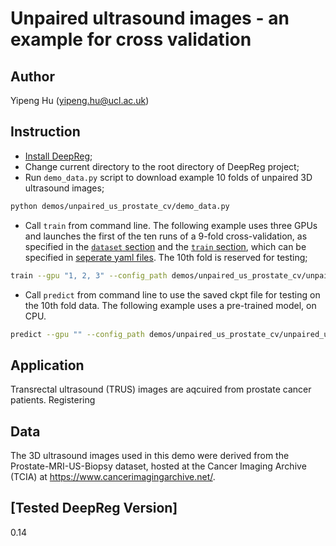 # Unpaired ultrasound images - an example for cross validation

## Author

Yipeng Hu (yipeng.hu@ucl.ac.uk)

## Instruction

<!---
"""bash config_generator cross --data_folders dataset/fold0 dataset/fold1 dataset/fold2
dataset/fold3 dataset/fold4 dataset/fold5 dataset/fold6 dataset/fold7 dataset/fold8
dataset/fold9 --prefix unpaired_us_prostate_cv_run
-->

- [Install DeepReg](https://deepregnet.github.io/DeepReg/#/quick_start?id=install-the-package);
- Change current directory to the root directory of DeepReg project;
- Run `demo_data.py` script to download example 10 folds of unpaired 3D ultrasound
  images;

```bash
python demos/unpaired_us_prostate_cv/demo_data.py
```

- Call `train` from command line. The following example uses three GPUs and launches the
  first of the ten runs of a 9-fold cross-validation, as specified in the
  [`dataset` section](./unpaired_us_prostate_cv_run1.yaml) and the
  [`train` section](./unpaired_us_prostate_cv_train.yaml), which can be specified in
  [seperate yaml files](https://deepregnet.github.io/DeepReg/#/tutorial_experiment?id=cross-validation).
  The 10th fold is reserved for testing;

```bash
train --gpu "1, 2, 3" --config_path demos/unpaired_us_prostate_cv/unpaired_us_prostate_cv_run1.yaml demos/unpaired_us_prostate_cv/unpaired_us_prostate_cv_train.yaml --log_dir unpaired_us_prostate_cv
```

- Call `predict` from command line to use the saved ckpt file for testing on the 10th
  fold data. The following example uses a pre-trained model, on CPU.

```bash
predict --gpu "" --config_path demos/unpaired_us_prostate_cv/unpaired_us_prostate_cv_run1.yaml --ckpt_path logs/unpaired_us_prostate_cv/save/weights-epoch200.ckpt.data --mode test
```

## Application

Transrectal ultrasound (TRUS) images are aqcuired from prostate cancer patients.
Registering

## Data

The 3D ultrasound images used in this demo were derived from the Prostate-MRI-US-Biopsy
dataset, hosted at the Cancer Imaging Archive (TCIA) at
https://www.cancerimagingarchive.net/.

## [Tested DeepReg Version]

0.14
